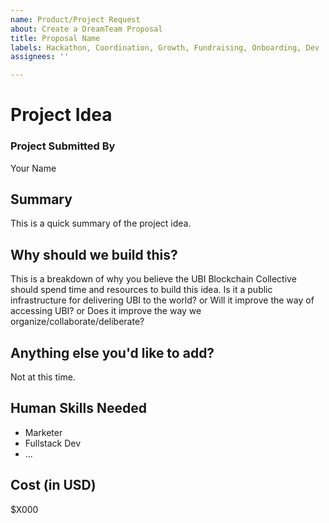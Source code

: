 ```yaml
---
name: Product/Project Request
about: Create a DreamTeam Proposal
title: Proposal Name
labels: Hackathon, Coordination, Growth, Fundraising, Onboarding, Dev
assignees: ''

---
```


# Project Idea

### Project Submitted By

Your Name

## Summary

This is a quick summary of the project idea.

## Why should we build this?

This is a breakdown of why you believe the UBI Blockchain Collective should spend time and resources to build this idea. Is it a public infrastructure for delivering UBI to the world? or Will it improve the way of accessing UBI? or Does it improve the way we organize/collaborate/deliberate?

## Anything else you'd like to add?

Not at this time.

## Human Skills Needed

- Marketer
- Fullstack Dev
- ...

## Cost (in USD)

\$X000
